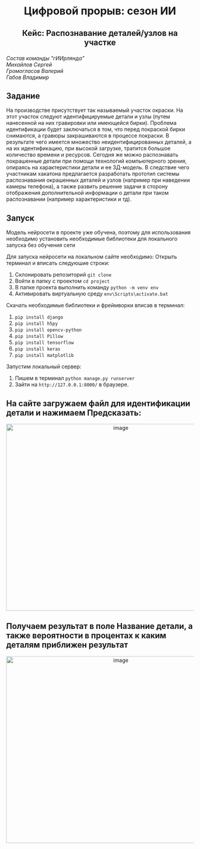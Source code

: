 # <p align="center"> Цифровой прорыв: сезон ИИ </p>
## <p align="center"> Кейс: Распознавание деталей/узлов на участке </p>


*Состав команды "гИИрлянда"*   
*Михайлов Сергей*    
*Громогласов Валерий*  
*Габов Владимир*  

## <a name="1"> Задание </a>

На производстве присутствует так называемый участок окраски. На этот участок следуют идентифицируемые детали и узлы (путем нанесенной на них гравировки или имеющейся бирки). Проблема идентификации будет заключаться в том, что перед покраской бирки снимаются, а гравюры закрашиваются в процессе покраски. В результате чего имеется множество неидентифицированных деталей, а на их идентификацию, при высокой загрузке, тратится большое количество времени и ресурсов. Сегодня же можно распознавать покрашенные детали при помощи технологий компьютерного зрения, опираясь на характеристики детали и ее 3Д-модель. В следствие чего участникам хакатона предлагается разработать прототип системы распознавания окрашенных деталей и узлов (например при наведении камеры телефона), а также развить решение задачи в сторону отображения дополнительной информации о детали при таком распознавании (например характеристики и тд).


## <a name="2">Запуск </a>

Модель нейросети в проекте уже обучена, поэтому для использования необходимо установить необходимые библиотеки для локального запуска без обучения сети

Для запуска нейросети на локальном сайте необходимо:
Открыть терминал и вписать следуюшие строки:
1. Склонировать репозиторий `git clone`
2. Войти в папку с проектом `cd project`
3. В папке проекта выполнить команду `python -m venv env`
4. Активировать виртуальную среду `env\Scripts\activate.bat`

Скачать необходимые библиотеки и фреймворки вписав в терминал:

1. `pip install django`
2. `pip install h5py`
3. `pip install opencv-python`
4. `pip install Pillow`
5. `pip install tensorflow`
6. `pip install keras`
7. `pip install matplotlib`

Запустим локальный сервер:

1. Пишем в терминал `python manage.py runserver`
2. Зайти на `http://127.0.0.1:8000/` в браузере.

## На сайте загружаем файл для идентификации детали и нажимаем Предсказать:

<p align="center">
<img width="600" height="500" alt="image" src="https://cdn.discordapp.com/attachments/701369090467692545/1155228334108725268/image.png">
</p>

## Получаем результат в поле Название детали, а также вероятности в процентах к каким деталям приближен результат

<p align="center">
<img width="600" height="500" alt="image" src="https://cdn.discordapp.com/attachments/701369090467692545/1155228481408466994/image.png">
</p>
